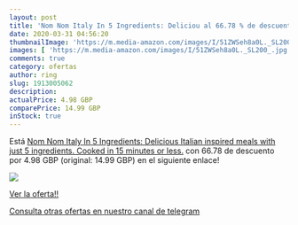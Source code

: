 ```yaml
---
layout: post
title: 'Nom Nom Italy In 5 Ingredients: Deliciou al 66.78 % de descuento'
date: 2020-03-31 04:56:20
thumbnailImage: 'https://m.media-amazon.com/images/I/51ZWSeh8a0L._SL200_.jpg'
images: [ 'https://m.media-amazon.com/images/I/51ZWSeh8a0L._SL200_.jpg' ]
comments: true
category: ofertas
author: ring
slug: 1913005062
description:
actualPrice: 4.98 GBP
comparePrice: 14.99 GBP
inStock: true
---
```


Está [Nom Nom Italy In 5 Ingredients: Delicious Italian inspired meals with just 5 ingredients. Cooked in 15 minutes or less.](https://www.amazon.com/dp/1913005062/?tag=redken08-20) con 66.78 de descuento por 4.98 GBP (original: 14.99 GBP) en el siguiente enlace!

[![](https://m.media-amazon.com/images/I/51ZWSeh8a0L._SL200_.jpg)](https://www.amazon.com/dp/1913005062/?tag=redken08-20)

[Ver la oferta!!](https://www.amazon.com/dp/1913005062/?tag=redken08-20)

[Consulta otras ofertas en nuestro canal de telegram](https://t.me/s/ofertas25)
